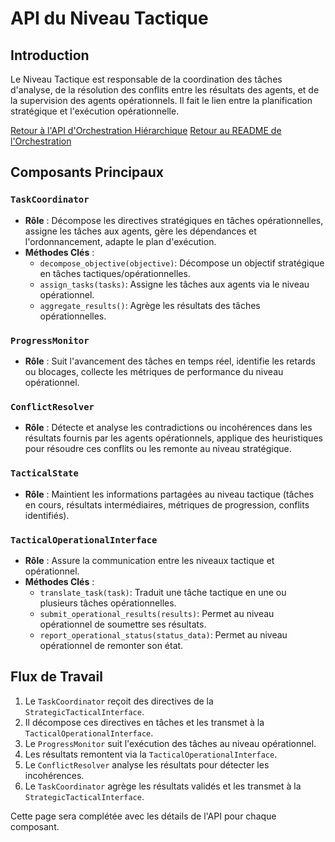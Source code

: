 # API du Niveau Tactique

## Introduction

Le Niveau Tactique est responsable de la coordination des tâches d'analyse, de la résolution des conflits entre les résultats des agents, et de la supervision des agents opérationnels. Il fait le lien entre la planification stratégique et l'exécution opérationnelle.

[Retour à l'API d'Orchestration Hiérarchique](./hierarchical_architecture_api.md)
[Retour au README de l'Orchestration](./README.md)

## Composants Principaux

### `TaskCoordinator`
-   **Rôle** : Décompose les directives stratégiques en tâches opérationnelles, assigne les tâches aux agents, gère les dépendances et l'ordonnancement, adapte le plan d'exécution.
-   **Méthodes Clés** :
    -   `decompose_objective(objective)`: Décompose un objectif stratégique en tâches tactiques/opérationnelles.
    -   `assign_tasks(tasks)`: Assigne les tâches aux agents via le niveau opérationnel.
    -   `aggregate_results()`: Agrège les résultats des tâches opérationnelles.

### `ProgressMonitor`
-   **Rôle** : Suit l'avancement des tâches en temps réel, identifie les retards ou blocages, collecte les métriques de performance du niveau opérationnel.

### `ConflictResolver`
-   **Rôle** : Détecte et analyse les contradictions ou incohérences dans les résultats fournis par les agents opérationnels, applique des heuristiques pour résoudre ces conflits ou les remonte au niveau stratégique.

### `TacticalState`
-   **Rôle** : Maintient les informations partagées au niveau tactique (tâches en cours, résultats intermédiaires, métriques de progression, conflits identifiés).

### `TacticalOperationalInterface`
-   **Rôle** : Assure la communication entre les niveaux tactique et opérationnel.
-   **Méthodes Clés** :
    -   `translate_task(task)`: Traduit une tâche tactique en une ou plusieurs tâches opérationnelles.
    -   `submit_operational_results(results)`: Permet au niveau opérationnel de soumettre ses résultats.
    -   `report_operational_status(status_data)`: Permet au niveau opérationnel de remonter son état.

## Flux de Travail

1.  Le `TaskCoordinator` reçoit des directives de la `StrategicTacticalInterface`.
2.  Il décompose ces directives en tâches et les transmet à la `TacticalOperationalInterface`.
3.  Le `ProgressMonitor` suit l'exécution des tâches au niveau opérationnel.
4.  Les résultats remontent via la `TacticalOperationalInterface`.
5.  Le `ConflictResolver` analyse les résultats pour détecter les incohérences.
6.  Le `TaskCoordinator` agrège les résultats validés et les transmet à la `StrategicTacticalInterface`.

Cette page sera complétée avec les détails de l'API pour chaque composant.